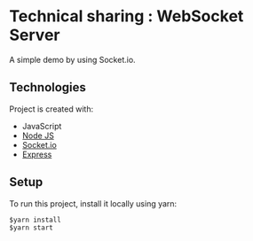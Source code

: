 # Technical sharing : WebSocket Server

A simple demo by using Socket.io.

## Technologies
Project is created with:
* JavaScript
* [Node JS](https://nodejs.org/en/)
* [Socket.io](https://socket.io/)
* [Express](https://expressjs.com/)

## Setup
To run this project, install it locally using yarn:
```
$yarn install
$yarn start
```
